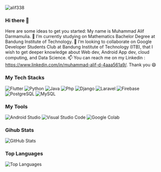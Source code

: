 <p> <img src="https://komarev.com/ghpvc/?username=alif338&color=green" alt="alif338"> </p>

### Hi there 👋


Here are some ideas to get you started:
My name is Muhammad Alif Darmamulia. 🔭 I’m currently studying on Mathematics Bachelor Degree at Bandung Institute of Technology. 👯 I’m looking to collaborate on Google Developer Students Club at Bandung Institute of Technology (ITB), that I wish to get deeper knowledge about Web dev, Android App dev, cloud computing, and Data Science. 📫 You can reach me on my Linkedin : https://www.linkedin.com/in/muhammad-alif-d-4aaa561a9/. Thank you 😄 

### My Tech Stacks
<p>
  <img alt="Flutter" src="https://img.shields.io/badge/-Flutter-3498eb?style=flat-square&logo=flutter&logoColor=white" />
  <img alt="Python" src="https://img.shields.io/badge/-Python-4B8BBE?style=flat-square&logo=python&logoColor=white"/>
  <img alt="Java" src="https://img.shields.io/badge/-Java-eb8334?style=flat-square&logo=java&logoColor=white" /> 
  <img alt="Php" src="https://img.shields.io/badge/-Php-4934eb?style=flat-square&logo=php&logoColor=white" />
  <img alt="Django" src="https://img.shields.io/badge/-Django-014d00?style=flat-square&logo=django&logoColor=white"/>
  <img alt="Laravel" src="https://img.shields.io/badge/-Laravel-ff0000?style=flat-square&logo=laravel&logoColor=white" />
  <img alt="Firebase" src="https://img.shields.io/badge/-Firebase-ffa200?style=flat-square&logo=firebase&logoColor=white"/>
  <img alt="PostgreSQL" src="https://img.shields.io/badge/-PostgreSQL-0081cc?style=flat-square&logo=postgresql&logoColor=white"/>
  <img alt="MySQL" src="https://img.shields.io/badge/-MySQL-0081cc?style=flat-square&logo=mysql&logoColor=white"/> 
</p>

### My Tools
<p>
  <img alt="Android Studio" src="https://img.shields.io/badge/Android_Studio-black?logo=android+studio&style=for-the-badge"/>
  <img alt="Visual Studio Code" src="https://img.shields.io/badge/VSCode-black?logo=visual+studio+code&style=for-the-badge"/>
  <img alt="Google Colab" src="https://img.shields.io/badge/Google_Colab-black?logo=google+colab&style=for-the-badge"/>
</p>

### Gihub Stats
<p><img src="https://github-readme-stats.vercel.app/api/?username=alif338&show_icons=true&title_color=fff&icon_color=79ff97&text_color=9f9f9f&bg_color=151515" alt="GitHub Stats"></p>

### Top Languages
<p><img src="https://github-readme-stats.vercel.app/api/top-langs/?username=alif338" alt="Top Languages"></p>
